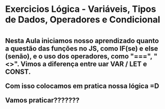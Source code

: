 <h1> Exercicios Lógica - Variáveis, Tipos de Dados, Operadores e Condicional<h1>


<h2>Nesta Aula iniciamos nosso aprendizado quanto a questão das funções no JS, como IF(se) e else (senão), e o uso dos operadores, como "===", "<>". Vimos a diferença entre uar VAR / LET e CONST.

Com isso colocamos em pratica nossa lógica =D


Vamos praticar???????<h2>



